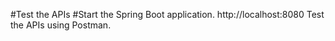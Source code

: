 #Test the APIs
#Start the Spring Boot application.
http://localhost:8080
Test the APIs using Postman.
